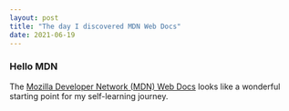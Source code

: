 ```yaml
---
layout: post
title: "The day I discovered MDN Web Docs"
date: 2021-06-19
---
```


### Hello MDN

The [Mozilla Developer Network (MDN) Web Docs](https://developer.mozilla.org/en-US/) looks like a wonderful starting point for my self-learning journey. 
